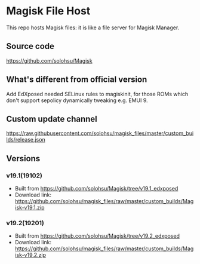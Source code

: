 # Magisk File Host
This repo hosts Magisk files: it is like a file server for Magisk Manager.

## Source code
https://github.com/solohsu/Magisk

## What's different from official version
Add EdXposed needed SELinux rules to magiskinit, for those ROMs which don't support sepolicy dynamically tweaking e.g. EMUI 9.

## Custom update channel
https://raw.githubusercontent.com/solohsu/magisk_files/master/custom_builds/release.json

## Versions
### v19.1(19102)
- Built from https://github.com/solohsu/Magisk/tree/v19.1_edxposed
- Download link: https://github.com/solohsu/magisk_files/raw/master/custom_builds/Magisk-v19.1.zip
### v19.2(19201)
- Built from https://github.com/solohsu/Magisk/tree/v19.2_edxposed
- Download link: https://github.com/solohsu/magisk_files/raw/master/custom_builds/Magisk-v19.2.zip
